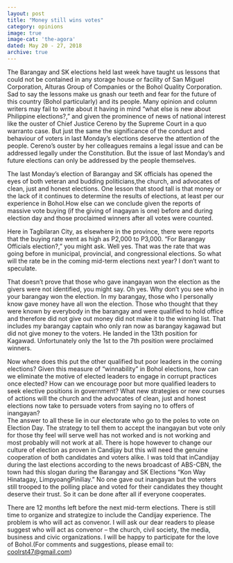 ```yaml
---
layout: post
title: "Money still wins votes"
category: opinions
image: true
image-cat: 'the-agora'
dated: May 20 - 27, 2018
archive: true
---
```


The Barangay and SK elections held last week have taught us lessons that could not be contained in any storage house or facility of San Miguel Corporation, Alturas Group of Companies or the Bohol Quality Corporation.  Sad to say the lessons make us gnash our teeth and fear for the future of this country (Bohol particularly) and its people. 
Many opinion and column writers may fail to write about it having in mind “what else is new about Philippine elections?,” and given the prominence of news of national interest like the ouster of Chief Justice Cereno by the Supreme Court in a quo warranto case.  But just the same the significance of the conduct and behaviour of voters in last Monday’s elections deserve the attention of the people.  Cereno’s ouster by her colleagues remains a legal issue and can be addressed legally under the Constitution.  But the issue of last Monday’s and future elections can only be addressed by the people themselves.

The last Monday’s election of Barangay and SK officials has opened the eyes of both veteran and budding politicians,the church, and advocates of clean, just and honest elections. One lesson that stood tall is that money or the lack of it continues to determine the results of elections, at least per our experience in Bohol.How else can we conclude given the reports of massive vote buying (if the giving of inagayan is one) before and during election day and those proclaimed winners after all votes were counted.

Here in Tagbilaran City, as elsewhere in the province, there were reports that the buying rate went as high as P2,000 to P3,000.  “For Barangay Officials election?,” you might ask.  Well yes. That was the rate that was going before in municipal, provincial, and congressional elections.  So what will the rate be in the coming mid-term elections next year? I don’t want to speculate.

That doesn’t prove that those who gave inangayan won the election as the givers were not identified, you might say.  Oh yes.  Why don’t you see who in your barangay won the election.  In my barangay, those who I personally know gave money have all won the election. Those who thought that they were known by everybody in the barangay and were qualified to hold office and therefore did not give out money did not make it to the winning list.  That includes my barangay captain who only ran now as barangay kagawad but did not give money to the voters.  He landed in the 13th position for Kagawad.  Unfortunately only the 1st to the 7th position were proclaimed winners.

Now where does this put the other qualified but poor leaders in the coming elections?  Given this measure of “winnability” in Bohol elections, how can we eliminate the motive of elected leaders to engage in corrupt practices once elected? How can we encourage poor but more qualified leaders to seek elective positions in government?  What new strategies or new courses of actions will the church and the advocates of clean, just and honest elections now take to persuade voters from saying no to offers of inangayan?  
The answer to all these lie in our electorate who go to the poles to vote on Election Day.  The strategy to tell them to accept the inangayan but vote only for those thy feel will serve well has not worked and is not working and most probably will not work at all.
There is hope however to change our culture of election as proven in Candijay but this will need the genuine cooperation of both candidates and voters alike.  I was told that inCandijay during the last elections according to the news broadcast of ABS-CBN, the town had this slogan during the Barangay and SK Elections “Kon Way Hinatagay, LimpyoangPiniliay.” No one gave out inangayan but the voters still trooped to the polling place and voted for their candidates they thought deserve their trust.  So it can be done after all if everyone cooperates.

There are 12 months left before the next mid-term elections.  There is still time to organize and strategize to include the Candijay experience.  The problem is who will act as convenor.  I will ask our dear readers to please suggest who will act as convenor – the church, civil society, the media, business and civic organizations. I will be happy to participate for the love of Bohol.(For comments and suggestions, please email to: coolrst47@gmail.com)